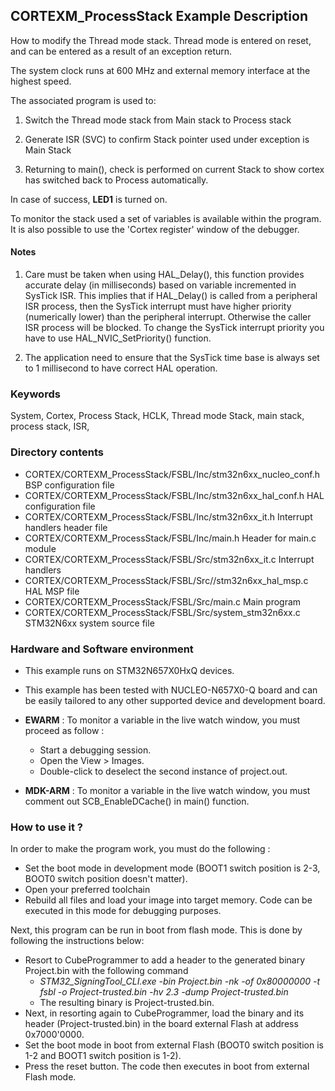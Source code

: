 ## <b>CORTEXM_ProcessStack Example Description</b>

How to modify the Thread mode stack. Thread mode is entered on reset, and can be
entered as a result of an exception return.

The system clock runs at 600 MHz and external memory interface at the highest speed.

The associated program is used to:

1. Switch the Thread mode stack from Main stack to Process stack

2. Generate ISR (SVC) to confirm Stack pointer used under exception is Main Stack

3. Returning to main(), check is performed on current Stack to show cortex has switched back to Process
automatically.

In case of success, **LED1** is turned on.

To monitor the stack used a set of variables is available within the program. It is also
possible to use the 'Cortex register' window of the debugger.

#### <b>Notes</b>

1. Care must be taken when using HAL_Delay(), this function provides accurate delay (in milliseconds)
   based on variable incremented in SysTick ISR. This implies that if HAL_Delay() is called from
   a peripheral ISR process, then the SysTick interrupt must have higher priority (numerically lower)
   than the peripheral interrupt. Otherwise the caller ISR process will be blocked.
   To change the SysTick interrupt priority you have to use HAL_NVIC_SetPriority() function.

2. The application need to ensure that the SysTick time base is always set to 1 millisecond
   to have correct HAL operation.

### <b>Keywords</b>

System, Cortex, Process Stack, HCLK, Thread mode Stack, main stack, process stack, ISR,

### <b>Directory contents</b>

  - CORTEX/CORTEXM_ProcessStack/FSBL/Inc/stm32n6xx_nucleo_conf.h BSP configuration file
  - CORTEX/CORTEXM_ProcessStack/FSBL/Inc/stm32n6xx_hal_conf.h    HAL configuration file
  - CORTEX/CORTEXM_ProcessStack/FSBL/Inc/stm32n6xx_it.h          Interrupt handlers header file
  - CORTEX/CORTEXM_ProcessStack/FSBL/Inc/main.h                  Header for main.c module
  - CORTEX/CORTEXM_ProcessStack/FSBL/Src/stm32n6xx_it.c          Interrupt handlers
  - CORTEX/CORTEXM_ProcessStack/FSBL/Src//stm32n6xx_hal_msp.c    HAL MSP file
  - CORTEX/CORTEXM_ProcessStack/FSBL/Src/main.c                  Main program
  - CORTEX/CORTEXM_ProcessStack/FSBL/Src/system_stm32n6xx.c      STM32N6xx system source file

### <b>Hardware and Software environment</b>

  - This example runs on STM32N657X0HxQ devices.

  - This example has been tested with NUCLEO-N657X0-Q board and can be
    easily tailored to any other supported device and development board.

  - **EWARM** : To monitor a variable in the live watch window, you must proceed as follow :
    - Start a debugging session.
    - Open the View > Images.
    - Double-click to deselect the second instance of project.out.

  - **MDK-ARM** : To monitor a variable in the live watch window, you must comment out SCB_EnableDCache() in main() function.

### <b>How to use it ?</b>

In order to make the program work, you must do the following :

 - Set the boot mode in development mode (BOOT1 switch position is 2-3, BOOT0 switch position doesn't matter).
 - Open your preferred toolchain
 - Rebuild all files and load your image into target memory. Code can be executed in this mode for debugging purposes.

 Next, this program can be run in boot from flash mode. This is done by following the instructions below:

 - Resort to CubeProgrammer to add a header to the generated binary Project.bin with the following command
   - *STM32_SigningTool_CLI.exe -bin Project.bin -nk -of 0x80000000 -t fsbl -o Project-trusted.bin -hv 2.3 -dump Project-trusted.bin*
   - The resulting binary is Project-trusted.bin.
 - Next, in resorting again to CubeProgrammer, load the binary and its header (Project-trusted.bin) in the board external Flash at address 0x7000'0000.
 - Set the boot mode in boot from external Flash (BOOT0 switch position is 1-2 and BOOT1 switch position is 1-2).
 - Press the reset button. The code then executes in boot from external Flash mode.
